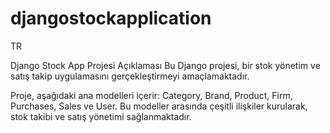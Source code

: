 # djangostockapplication
TR 

Django Stock App Projesi Açıklaması Bu Django projesi, bir stok yönetim ve satış takip uygulamasını gerçekleştirmeyi amaçlamaktadır. 

Proje, aşağıdaki ana modelleri içerir: Category, Brand, Product, Firm, Purchases, Sales ve User. Bu modeller arasında çeşitli ilişkiler kurularak, stok takibi ve satış yönetimi sağlanmaktadır.
